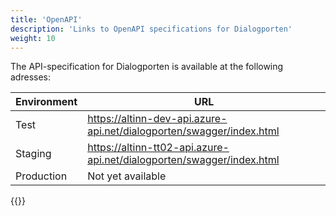 ```yaml
---
title: 'OpenAPI'
description: 'Links to OpenAPI specifications for Dialogporten'
weight: 10
---
```


The API-specification for Dialogporten is available at the following adresses:

| Environment | URL                                                                   |
| ----------- | --------------------------------------------------------------------- |
| Test        | https://altinn-dev-api.azure-api.net/dialogporten/swagger/index.html  |
| Staging     | https://altinn-tt02-api.azure-api.net/dialogporten/swagger/index.html |
| Production  | Not yet available                                                     |


{{<children />}}

